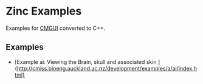 # Zinc Examples


Examples for [CMGUI](http://cmiss.bioeng.auckland.ac.nz/development/examples/a/index_thumbs.html) converted to C++. 

## Examples

- [Example ai: Viewing the Brain, skull and associated skin ]{http://cmiss.bioeng.auckland.ac.nz/development/examples/a/ai/index.html}




